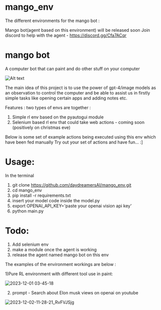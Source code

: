 # mango_env
The different environments for the mango bot :

Mango bot(agent based on this environment) will be released soon 
Join discord to help with the agent - https://discord.gg/Cfa7ACqr
# mango bot
A computer bot that can paint and do other stuff on your computer

<img src="original.jpg" alt="Alt text" title="Optional title">


The main idea of this project is to use the power of gpt-4/image models as an observation to control the computer and be able to assist us in firstly simple tasks like opening certain apps and adding notes etc.

Features :
two types of envs are together :
1) Simple rl env based on the pyautogui module
2) Selenium based rl env that could take web actions - coming soon (positively on christmas eve)

Below is some set of example actions being executed using this env which have been fed manually
Try out your set of actions and have fun... :]

# Usage: 

In the terminal

1) git clone https://github.com/daydreamersAI/mango_env.git
2) cd mango_env
3) pip install -r requirements.txt
4) insert your model code inside the model.py
5) export OPENAI_API_KEY='paste your openai vision api key'
6) python main.py


# Todo:
1) Add selenium env
2) make a module once the agent is working
3) release the agent named mango bot on this env

The examples of the environment workings are below :

1)Pure RL environment with different tool use in paint:

![2023-12-01 03-45-18](https://github.com/daydreamersAI/mango/assets/61907310/55fd7a07-8ad0-4a4b-95ef-71dee3e37918)

2) prompt - Search about Elon musk views on openai on youtube

![2023-12-02-11-28-21_RvFVJSjg](https://github.com/daydreamersAI/mango/assets/61907310/48c1e3ce-c7a7-4171-aff7-68a6dd1a1d88)

